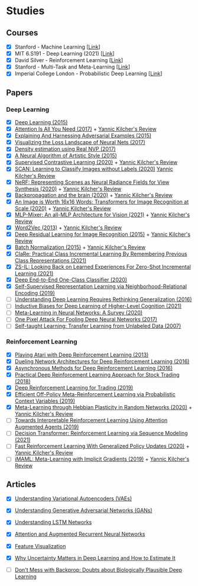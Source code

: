 # Studies

## Courses
- [x] Stanford - Machine Learning [[Link](https://www.coursera.org/learn/machine-learning)]
- [x] MIT 6.S191 - Deep Learning (2021) [[Link](http://introtodeeplearning.com/)]
- [x] David Silver - Reinforcement Learning [[Link](https://www.davidsilver.uk/teaching/)]
- [x] Stanford - Multi-Task and Meta-Learning [[Link](http://cs330.stanford.edu/)]
- [x] Imperial College London - Probabilistic Deep Learning [[Link](https://www.coursera.org/learn/probabilistic-deep-learning-with-tensorflow2)]

## Papers

### Deep Learning
- [x] [Deep Learning (2015)](https://s3.us-east-2.amazonaws.com/hkg-website-assets/static/pages/files/DeepLearning.pdf)
- [x] [Attention Is All You Need (2017)](https://arxiv.org/abs/1706.03762) + [Yannic Kilcher's Review](https://www.youtube.com/watch?v=iDulhoQ2pro)
- [x] [Explaining And Harnessing Adversarial Examples (2015)](https://arxiv.org/abs/1412.6572)
- [X] [Visualizing the Loss Landscape of Neural Nets (2017)](https://arxiv.org/pdf/1712.09913.pdf)
- [X] [Density estimation using Real NVP (2017)](https://arxiv.org/abs/1605.08803)
- [X] [A Neural Algorithm of Artistic Style (2015)](https://arxiv.org/abs/1508.06576)
- [x] [Supervised Contrastive Learning (2020)](https://arxiv.org/abs/2004.11362) + [Yannic Kilcher's Review](https://www.youtube.com/watch?v=MpdbFLXOOIw)
- [X] [SCAN: Learning to Classify Images without Labels (2020)](https://arxiv.org/abs/2005.12320) [Yannic Kilcher's Review](https://www.youtube.com/watch?v=hQEnzdLkPj4)
- [X] [NeRF: Representing Scenes as Neural Radiance Fields for View Synthesis (2020)](https://arxiv.org/abs/2003.08934) + [Yannic Kilcher's Review](https://www.youtube.com/watch?v=CRlN-cYFxTk)
- [X] [Backpropagation and the brain (2020)](https://www.nature.com/articles/s41583-020-0277-3) + [Yannic Kilcher's Review](https://www.youtube.com/watch?v=a0f07M2uj_A)
- [X] [An Image is Worth 16x16 Words: Transformers for Image Recognition at Scale (2020)](https://arxiv.org/abs/2010.11929) + [Yannic Kilcher's Review](https://www.youtube.com/watch?v=TrdevFK_am4)
- [X] [MLP-Mixer: An all-MLP Architecture for Vision (2021)](https://arxiv.org/abs/2105.01601) + [Yannic Kilcher's Review](https://www.youtube.com/watch?v=7K4Z8RqjWIk) 
- [X] [Word2Vec (2013)](https://arxiv.org/abs/1310.4546) + [Yannic Kilcher's Review](https://www.youtube.com/watch?v=yexR53My2O4)
- [X] [Deep Residual Learning for Image Recognition (2015)](https://arxiv.org/abs/1512.03385) + [Yannic Kilcher's Review](https://www.youtube.com/watch?v=GWt6Fu05voI)
- [X] [Batch Normalization (2015)](https://arxiv.org/abs/1502.03167) + [Yannic Kilcher's Review](https://www.youtube.com/watch?v=OioFONrSETc)
- [X] [ClaRe: Practical Class Incremental Learning By Remembering Previous Class Representations (2021)](https://arxiv.org/abs/2103.15486)
- [X] [ZS-IL: Looking Back on Learned Experiences For Zero-Shot Incremental Learning (2021)](https://arxiv.org/abs/2103.12216)
- [X] [Deep End-to-End One-Class Classifier (2020)](https://www.semanticscholar.org/paper/Deep-End-to-End-One-Class-Classifier-Sabokrou-Fathy/086015aa2c44bd2ebd95ab6a1a562e57177c7fa8)
- [X] [Self-Supervised Representation Learning via Neighborhood-Relational Encoding (2019)](https://arxiv.org/abs/1908.10455)
- [ ] [Understanding Deep Learning Requires Rethinking Generalization (2016)](https://arxiv.org/abs/1611.03530)
- [ ] [Inductive Biases for Deep Learning of Higher-Level Cognition (2021)](https://arxiv.org/abs/2011.15091)
- [ ] [Meta-Learning in Neural Networks: A Survey (2020)](https://arxiv.org/abs/2004.05439)
- [ ] [One Pixel Attack For Fooling Deep Neural Networks (2017)](https://arxiv.org/abs/1710.08864)
- [ ] [Self-taught Learning: Transfer Learning from Unlabeled Data (2007)](https://ai.stanford.edu/~hllee/icml07-selftaughtlearning.pdf)

### Reinforcement Learning
- [x] [Playing Atari with Deep Reinforcement Learning (2013)](https://arxiv.org/abs/1312.5602)
- [x] [Dueling Network Architectures for Deep Reinforcement Learning (2016)](https://arxiv.org/abs/1511.06581)
- [x] [Asynchronous Methods for Deep Reinforcement Learning (2016)](https://arxiv.org/abs/1602.01783)
- [x] [Practical Deep Reinforcement Learning Approach for Stock Trading (2018)](https://arxiv.org/abs/1811.07522)
- [x] [Deep Reinforcement Learning for Trading (2019)](https://arxiv.org/abs/1911.10107) 
- [X] [Efficient Off-Policy Meta-Reinforcement Learning via Probabilistic Context Variables (2019)](https://arxiv.org/abs/1903.08254)
- [X] [Meta-Learning through Hebbian Plasticity in Random Networks (2020)](https://arxiv.org/abs/2007.02686) + [Yannic Kilcher's Review](https://www.youtube.com/watch?v=v2GRWzIhaqQ)
- [ ] [Towards Interpretable Reinforcement Learning Using Attention Augmented Agents (2019)](https://arxiv.org/abs/1906.02500)
- [ ] [Decision Transformer: Reinforcement Learning via Sequence Modeling (2021)](https://arxiv.org/abs/2106.01345)
- [ ] [Fast Reinforcement Learning With Generalized Policy Updates (2020)](https://www.pnas.org/content/117/48/30079) + [Yannic Kilcher's Review](https://www.youtube.com/watch?v=9-o2aAoN0rY)
- [ ] [iMAML: Meta-Learning with Implicit Gradients (2019)](https://arxiv.org/abs/1909.04630) + [Yannic Kilcher's Review](https://www.youtube.com/watch?v=u5BkO8XMS2I)

## Articles
- [x] [Understanding Variational Autoencoders (VAEs)](https://towardsdatascience.com/understanding-variational-autoencoders-vaes-f70510919f73)
- [x] [Understanding Generative Adversarial Networks (GANs)](https://towardsdatascience.com/understanding-generative-adversarial-networks-gans-cd6e4651a29)
- [x] [Understanding LSTM Networks](https://colah.github.io/posts/2015-08-Understanding-LSTMs/)
- [x] [Attention and Augmented Recurrent Neural Networks](https://distill.pub/2016/augmented-rnns/)
- [x] [Feature Visualization](https://distill.pub/2017/feature-visualization/) 
- [x] [Why Uncertainty Matters in Deep Learning and How to Estimate It](https://everyhue.me/posts/why-uncertainty-matters/)
- [ ] [Don't Mess with Backprop: Doubts about Biologically Plausible Deep Learning](https://blog.evjang.com/2021/02/backprop.html)


